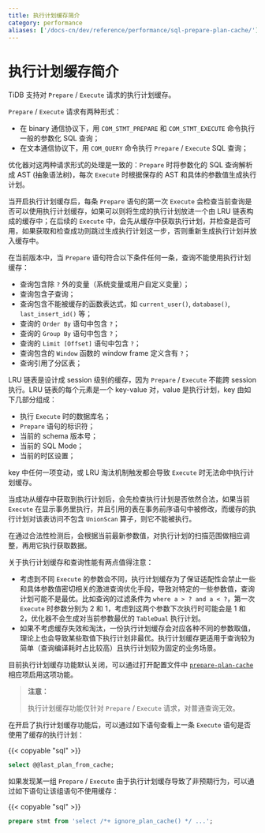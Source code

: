 ```yaml
---
title: 执行计划缓存简介
category: performance
aliases: ['/docs-cn/dev/reference/performance/sql-prepare-plan-cache/']
---
```


# 执行计划缓存简介

TiDB 支持对 `Prepare` / `Execute` 请求的执行计划缓存。

`Prepare` / `Execute` 请求有两种形式：

- 在 binary 通信协议下，用 `COM_STMT_PREPARE` 和 `COM_STMT_EXECUTE` 命令执行一般的参数化 SQL 查询；
- 在文本通信协议下，用 `COM_QUERY` 命令执行 `Prepare` / `Execute` SQL 查询；

优化器对这两种请求形式的处理是一致的：`Prepare` 时将参数化的 SQL 查询解析成 AST (抽象语法树)，每次 `Execute` 时根据保存的 AST 和具体的参数值生成执行计划。

当开启执行计划缓存后，每条 `Prepare` 语句的第一次 `Execute` 会检查当前查询是否可以使用执行计划缓存，如果可以则将生成的执行计划放进一个由 LRU 链表构成的缓存中；在后续的 `Execute` 中，会先从缓存中获取执行计划，并检查是否可用，如果获取和检查成功则跳过生成执行计划这一步，否则重新生成执行计划并放入缓存中。

在当前版本中，当 `Prepare` 语句符合以下条件任何一条，查询不能使用执行计划缓存：

- 查询包含除 `?` 外的变量（系统变量或用户自定义变量）；
- 查询包含子查询；
- 查询包含不能被缓存的函数表达式，如 `current_user()`, `database()`, `last_insert_id()` 等；
- 查询的 `Order By` 语句中包含 `?`；
- 查询的 `Group By` 语句中包含 `?`；
- 查询的 `Limit [Offset]` 语句中包含 `?`；
- 查询包含的 `Window` 函数的 window frame 定义含有 `?`；
- 查询引用了分区表；

LRU 链表是设计成 session 级别的缓存，因为 `Prepare` / `Execute` 不能跨 session 执行。LRU 链表的每个元素是一个 key-value 对，value 是执行计划，key 由如下几部分组成：

- 执行 `Execute` 时的数据库名；
- `Prepare` 语句的标识符；
- 当前的 schema 版本号；
- 当前的 SQL Mode；
- 当前的时区设置；

key 中任何一项变动，或 LRU 淘汰机制触发都会导致 `Execute` 时无法命中执行计划缓存。

当成功从缓存中获取到执行计划后，会先检查执行计划是否依然合法，如果当前 `Execute` 在显示事务里执行，并且引用的表在事务前序语句中被修改，而缓存的执行计划对该表访问不包含 `UnionScan` 算子，则它不能被执行。

在通过合法性检测后，会根据当前最新参数值，对执行计划的扫描范围做相应调整，再用它执行获取数据。

关于执行计划缓存和查询性能有两点值得注意：

- 考虑到不同 `Execute` 的参数会不同，执行计划缓存为了保证适配性会禁止一些和具体参数值密切相关的激进查询优化手段，导致对特定的一些参数值，查询计划可能不是最优。比如查询的过滤条件为 `where a > ? and a < ?`，第一次 `Execute` 时参数分别为 2 和 1，考虑到这两个参数下次执行时可能会是 1 和 2，优化器不会生成对当前参数最优的 `TableDual` 执行计划。
- 如果不考虑缓存失效和淘汰，一份执行计划缓存会对应各种不同的参数取值，理论上也会导致某些取值下执行计划非最优。执行计划缓存更适用于查询较为简单（查询编译耗时占比较高）且执行计划较为固定的业务场景。

目前执行计划缓存功能默认关闭，可以通过打开配置文件中 [`prepare-plan-cache`](/tidb-configuration-file.md#prepared-plan-cache) 相应项启用这项功能。

> **注意：**
>
> 执行计划缓存功能仅针对 `Prepare` / `Execute` 请求，对普通查询无效。

在开启了执行计划缓存功能后，可以通过如下语句查看上一条 `Execute` 语句是否使用了缓存的执行计划：

{{< copyable "sql" >}}

```sql
select @@last_plan_from_cache;
```

如果发现某一组 `Prepare` / `Execute` 由于执行计划缓存导致了非预期行为，可以通过如下语句让该组语句不使用缓存：

{{< copyable "sql" >}}

```sql
prepare stmt from 'select /*+ ignore_plan_cache() */ ...';
```
